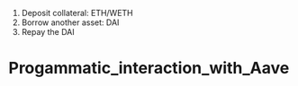1. Deposit collateral: ETH/WETH
2. Borrow another asset: DAI
3. Repay the DAI


# Progammatic_interaction_with_Aave
